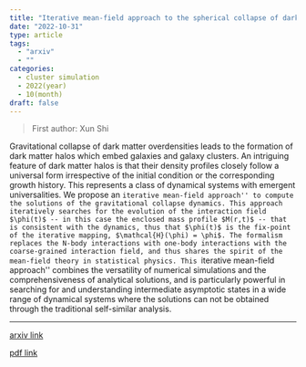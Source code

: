 ```yaml
---
title: "Iterative mean-field approach to the spherical collapse of dark matter halos"
date: "2022-10-31"
type: article
tags:
  - "arxiv"
  - ""
categories:
  - cluster simulation
  - 2022(year)
  - 10(month)
draft: false
---
```


> First author: Xun Shi

 Gravitational collapse of dark matter overdensities leads to the formation of
dark matter halos which embed galaxies and galaxy clusters. An intriguing
feature of dark matter halos is that their density profiles closely follow a
universal form irrespective of the initial condition or the corresponding
growth history. This represents a class of dynamical systems with emergent
universalities. We propose an ``iterative mean-field approach'' to compute the
solutions of the gravitational collapse dynamics. This approach iteratively
searches for the evolution of the interaction field $\phi(t)$ -- in this case
the enclosed mass profile $M(r,t)$ -- that is consistent with the dynamics,
thus that $\phi(t)$ is the fix-point of the iterative mapping,
$\mathcal{H}(\phi) = \phi$. The formalism replaces the N-body interactions with
one-body interactions with the coarse-grained interaction field, and thus
shares the spirit of the mean-field theory in statistical physics. This
``iterative mean-field approach'' combines the versatility of numerical
simulations and the comprehensiveness of analytical solutions, and is
particularly powerful in searching for and understanding intermediate
asymptotic states in a wide range of dynamical systems where the solutions can
not be obtained through the traditional self-similar analysis.

---
[arxiv link](http://arxiv.org/abs/2210.16996v1)

[pdf link](http://arxiv.org/pdf/2210.16996v1)